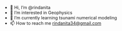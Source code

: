 - 👋 Hi, I’m @rindanita
- 👀 I’m interested in Geophysics
- 🌱 I’m currently learning tsunami numerical modeling
- 📫 How to reach me rindanita34@gmail.com

<!---
rindanita/rindanita is a ✨ special ✨ repository because its `README.md` (this file) appears on your GitHub profile.
You can click the Preview link to take a look at your changes.
--->
